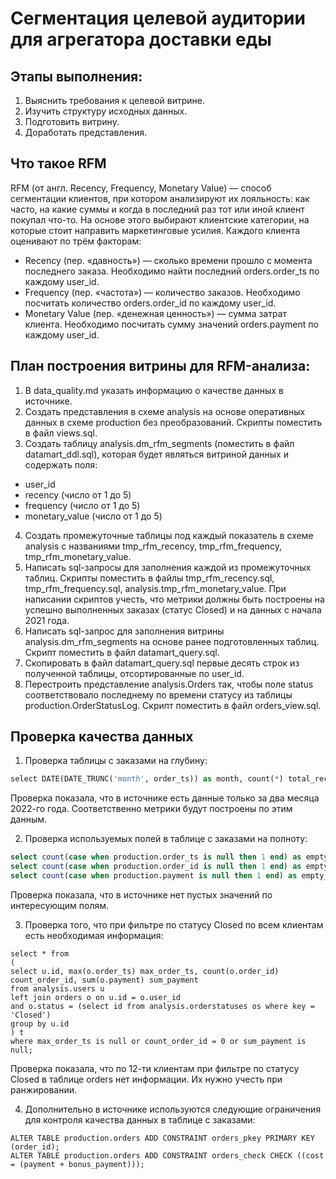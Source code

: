 # Сегментация целевой аудитории для агрегатора доставки еды

## Этапы выполнения:
1. Выяснить требования к целевой витрине.
2. Изучить структуру исходных данных.
3. Подготовить витрину.
4. Доработать представления.


## Что такое RFM
RFM (от англ. Recency, Frequency, Monetary Value) — способ сегментации клиентов, при котором анализируют их лояльность: как часто, на какие суммы и когда в последний раз тот или иной клиент покупал что-то. На основе этого выбирают клиентские категории, на которые стоит направить маркетинговые усилия. Каждого клиента оценивают по трём факторам:
- Recency (пер. «давность») — сколько времени прошло с момента последнего заказа. Необходимо найти последний orders.order_ts по каждому user_id.
- Frequency (пер. «частота») — количество заказов. Необходимо посчитать количество orders.order_id по каждому user_id.
- Monetary Value (пер. «денежная ценность») — сумма затрат клиента. Необходимо посчитать сумму значений orders.payment по каждому user_id.


## План построения витрины для RFM-анализа:
1. В data_quality.md указать информацию о качестве данных в источнике.
2. Создать представления в схеме analysis на основе оперативных данных в схеме production без преобразований. Скрипты поместить в файл views.sql.
3. Создать таблицу analysis.dm_rfm_segments (поместить в файл datamart_ddl.sql), которая будет являться витриной данных и содержать поля:
- user_id
- recency (число от 1 до 5)
- frequency (число от 1 до 5)
- monetary_value (число от 1 до 5)
4. Создать промежуточные таблицы под каждый показатель в схеме analysis с названиями tmp_rfm_recency, tmp_rfm_frequency, tmp_rfm_monetary_value.
5. Написать sql-запросы для заполнения каждой из промежуточных таблиц. Скрипты поместить в файлы tmp_rfm_recency.sql, tmp_rfm_frequency.sql, analysis.tmp_rfm_monetary_value. При написании скриптов учесть, что метрики должны быть построены на успешно выполненных заказах (статус Closed) и на данных с начала 2021 года.
6. Написать sql-запрос для заполнения витрины analysis.dm_rfm_segments на основе ранее подготовленных таблиц. Скрипт поместить в файл datamart_query.sql.
7. Скопировать в файл datamart_query.sql первые десять строк из полученной таблицы, отсортированные по user_id.
8. Перестроить представление analysis.Orders так, чтобы поле status соответствовало последнему по времени статусу из таблицы production.OrderStatusLog. Скрипт поместить в файл orders_view.sql.


## Проверка качества данных
1. Проверка таблицы с заказами на глубину:
```python
select DATE(DATE_TRUNC('month', order_ts)) as month, count(*) total_records from production.orders group by month order by month;
```
Проверка показала, что в источнике есть данные только за два месяца 2022-го года. 
Соответственно метрики будут построены по этим данным.

2. Проверка используемых полей в таблице с заказами на полноту:
```sql
select count(case when production.order_ts is null then 1 end) as empty_val_cnt from orders;
select count(case when production.order_id is null then 1 end) as empty_val_cnt from orders;
select count(case when production.payment is null then 1 end) as empty_val_cnt from orders;
```
Проверка показала, что в источнике нет пустых значений по интересующим полям.

3. Проверка того, что при фильтре по статусу Closed по всем клиентам есть необходимая информация:
```
select * from
(
select u.id, max(o.order_ts) max_order_ts, count(o.order_id) count_order_id, sum(o.payment) sum_payment
from analysis.users u
left join orders o on u.id = o.user_id 
and o.status = (select id from analysis.orderstatuses os where key = 'Closed')
group by u.id
) t
where max_order_ts is null or count_order_id = 0 or sum_payment is null;
```
Проверка показала, что по 12-ти клиентам при фильтре по статусу Closed в таблице orders нет информации. Их нужно учесть при ранжировании.

4. Дополнительно в источнике используются следующие ограничения для контроля качества данных в таблице с заказами:
```
ALTER TABLE production.orders ADD CONSTRAINT orders_pkey PRIMARY KEY (order_id);
ALTER TABLE production.orders ADD CONSTRAINT orders_check CHECK ((cost = (payment + bonus_payment)));
```

